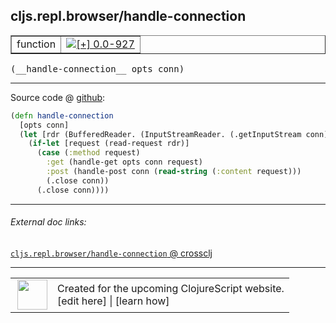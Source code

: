 ## cljs.repl.browser/handle-connection



 <table border="1">
<tr>
<td>function</td>
<td><a href="https://github.com/cljsinfo/cljs-api-docs/tree/0.0-927"><img valign="middle" alt="[+] 0.0-927" title="Added in 0.0-927" src="https://img.shields.io/badge/+-0.0--927-lightgrey.svg"></a> </td>
</tr>
</table>


 <samp>
(__handle-connection__ opts conn)<br>
</samp>

---







Source code @ [github](https://github.com/clojure/clojurescript/blob/r1450/src/clj/cljs/repl/browser.clj#L248-L256):

```clj
(defn handle-connection
  [opts conn]
  (let [rdr (BufferedReader. (InputStreamReader. (.getInputStream conn)))]
    (if-let [request (read-request rdr)]
      (case (:method request)
        :get (handle-get opts conn request)
        :post (handle-post conn (read-string (:content request)))
        (.close conn))
      (.close conn))))
```

<!--
Repo - tag - source tree - lines:

 <pre>
clojurescript @ r1450
└── src
    └── clj
        └── cljs
            └── repl
                └── <ins>[browser.clj:248-256](https://github.com/clojure/clojurescript/blob/r1450/src/clj/cljs/repl/browser.clj#L248-L256)</ins>
</pre>

-->

---



###### External doc links:

[`cljs.repl.browser/handle-connection` @ crossclj](http://crossclj.info/fun/cljs.repl.browser/handle-connection.html)<br>

---

 <table>
<tr><td>
<img valign="middle" align="right" width="48px" src="http://i.imgur.com/Hi20huC.png">
</td><td>
Created for the upcoming ClojureScript website.<br>
[edit here] | [learn how]
</td></tr></table>

[edit here]:https://github.com/cljsinfo/cljs-api-docs/blob/master/cljsdoc/cljs.repl.browser/handle-connection.cljsdoc
[learn how]:https://github.com/cljsinfo/cljs-api-docs/wiki/cljsdoc-files

<!--

This information was too distracting to show to readers, but I'll leave it
commented here since it is helpful to:

- pretty-print the data used to generate this document
- and show how to retrieve that data



The API data for this symbol:

```clj
{:ns "cljs.repl.browser",
 :name "handle-connection",
 :type "function",
 :signature ["[opts conn]"],
 :source {:code "(defn handle-connection\n  [opts conn]\n  (let [rdr (BufferedReader. (InputStreamReader. (.getInputStream conn)))]\n    (if-let [request (read-request rdr)]\n      (case (:method request)\n        :get (handle-get opts conn request)\n        :post (handle-post conn (read-string (:content request)))\n        (.close conn))\n      (.close conn))))",
          :title "Source code",
          :repo "clojurescript",
          :tag "r1450",
          :filename "src/clj/cljs/repl/browser.clj",
          :lines [248 256]},
 :full-name "cljs.repl.browser/handle-connection",
 :full-name-encode "cljs.repl.browser/handle-connection",
 :history [["+" "0.0-927"]]}

```

Retrieve the API data for this symbol:

```clj
;; from Clojure REPL
(require '[clojure.edn :as edn])
(-> (slurp "https://raw.githubusercontent.com/cljsinfo/cljs-api-docs/catalog/cljs-api.edn")
    (edn/read-string)
    (get-in [:symbols "cljs.repl.browser/handle-connection"]))
```

-->
